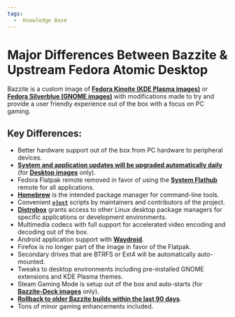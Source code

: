 ```yaml
---
tags:
  -  Knowledge Base
---
```


# Major Differences Between Bazzite & Upstream Fedora Atomic Desktop

Bazzite is a custom image of [**Fedora Kinoite (KDE Plasma images)**](https://fedoraproject.org/atomic-desktops/kinoite/) or [**Fedora Silverblue (GNOME images)**](https://fedoraproject.org/atomic-desktops/silverblue/) with modifications made to try and provide a user friendly experience out of the box with a focus on PC gaming.

## Key Differences:

- Better hardware support out of the box from PC hardware to peripheral devices.
- [**System and application updates will be upgraded automatically daily**](/Installing_and_Managing_Software/Updates_Rollbacks_and_Rebasing/updating_guide/) (for [**Desktop images**](/General/FAQ/#1-desktop-edition) only).
- Fedora Flatpak remote removed in favor of using the [**System Flathub**](https://flathub.org/) remote for all applications.
- [**Homebrew**](/Installing_and_Managing_Software/Homebrew/) is the intended package manager for command-line tools.
- Convenient [**`ujust`**](/Installing_and_Managing_Software/ujust/) scripts by maintainers and contributors of the project.
- [**Distrobox**](/Installing_and_Managing_Software/Distrobox/) grants access to other Linux desktop package managers for specific applications or development environments.
- Multimedia codecs with full support for accelerated video encoding and decoding out of the box.
- Android application support with [**Waydroid**](/Installing_and_Managing_Software/Waydroid_Setup_Guide.md).
- Firefox is no longer part of the image in favor of the Flatpak.
- Secondary drives that are BTRFS or Ext4 will be automatically auto-mounted.
- Tweaks to desktop environments including pre-installed GNOME extensions and KDE Plasma themes.
- Steam Gaming Mode is setup out of the box and auto-starts (for [**Bazzite-Deck images**](/Handheld_and_HTPC_edition/Steam_Gaming_Mode/) only).
- [**Rollback to older Bazzite builds within the last 90 days**](/Installing_and_Managing_Software/Updates_Rollbacks_and_Rebasing/bazzite_rollback_helper.md).
- Tons of minor gaming enhancements included.
